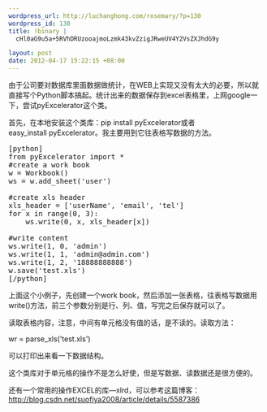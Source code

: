 ```yaml
--- 
wordpress_url: http://luchanghong.com/rosemary/?p=130
wordpress_id: 130
title: !binary |
  cHl0aG9u5a+5RVhDRUzooajmoLzmk43kvZzigJRweUV4Y2VsZXJhdG9y

layout: post
date: 2012-04-17 15:22:15 +08:00
---
```

由于公司要对数据库里面数据做统计，在WEB上实现又没有太大的必要，所以就直接写个Python脚本搞起。统计出来的数据保存到excel表格里，上网google一下，尝试pyExcelerator这个类。

首先，在本地安装这个类库：pip install pyExcelerator或者easy_install pyExcelerator。我主要用到它往表格写数据的方法。
<pre>[python]
from pyExcelerator import *
#create a work book
w = Workbook()
ws = w.add_sheet('user')

#create xls header
xls_header = ['userName', 'email', 'tel']
for x in range(0, 3):
    ws.write(0, x, xls_header[x])

#write content
ws.write(1, 0, 'admin')
ws.write(1, 1, 'admin@admin.com')
ws.write(1, 2, '18888888888')
w.save('test.xls')
[/python]</pre>
上面这个小例子，先创建一个work book，然后添加一张表格，往表格写数据用write()方法，前三个参数分别是行、列、值，写完之后保存就可以了。

读取表格内容，注意，中间有单元格没有值的话，是不读的。读取方法：

wr = parse_xls('test.xls')

可以打印出来看一下数据结构。

这个类库对于单元格的操作不是怎么好使，但是写数据、读数据还是很方便的。

还有一个常用的操作EXCEL的库—xlrd，可以参考这篇博客：<a href="http://blog.csdn.net/suofiya2008/article/details/5587386">http://blog.csdn.net/suofiya2008/article/details/5587386</a>

&nbsp;

